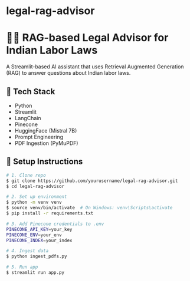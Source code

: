 # legal-rag-advisor
# 🧑‍⚖️ RAG-based Legal Advisor for Indian Labor Laws

A Streamlit-based AI assistant that uses Retrieval Augmented Generation (RAG) to answer questions about Indian labor laws.

## 🔧 Tech Stack
- Python
- Streamlit
- LangChain
- Pinecone
- HuggingFace (Mistral 7B)
- Prompt Engineering
- PDF Ingestion (PyMuPDF)

## 📁 Setup Instructions

```bash
# 1. Clone repo
$ git clone https://github.com/yourusername/legal-rag-advisor.git
$ cd legal-rag-advisor

# 2. Set up environment
$ python -m venv venv
$ source venv/bin/activate  # On Windows: venv\Scripts\activate
$ pip install -r requirements.txt

# 3. Add Pinecone credentials to .env
PINECONE_API_KEY=your_key
PINECONE_ENV=your_env
PINECONE_INDEX=your_index

# 4. Ingest data
$ python ingest_pdfs.py

# 5. Run app
$ streamlit run app.py

